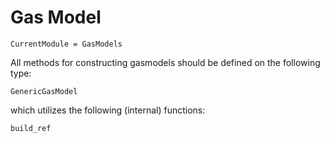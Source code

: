 # Gas Model

```@meta
CurrentModule = GasModels
```

All methods for constructing gasmodels should be defined on the following type:

```@docs
GenericGasModel
```

which utilizes the following (internal) functions:

```@docs
build_ref
```